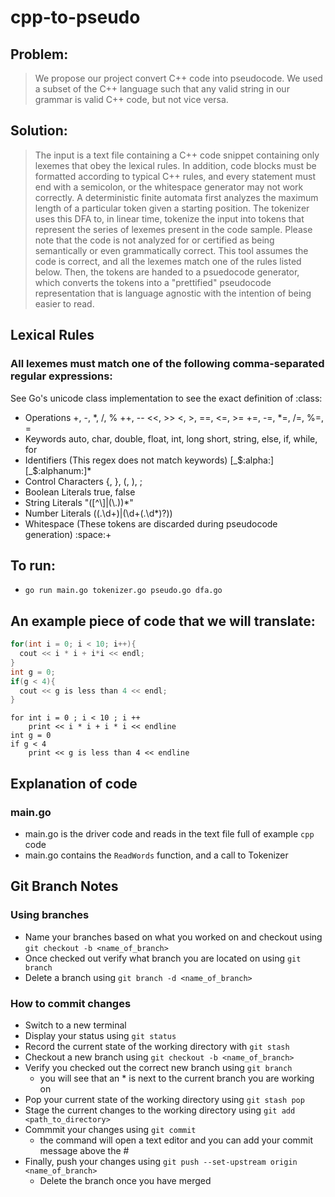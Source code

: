 # cpp-to-pseudo

## Problem:

> We propose our project convert C++ code into pseudocode. We used a subset of the C++ language such that any valid string in our grammar is valid C++ code, but not vice versa.

## Solution:

> The input is a text file containing a C++ code snippet containing only lexemes that obey the lexical rules. In addition, code blocks must be formatted according to typical C++ rules, and every statement must end with a semicolon, or the whitespace generator may not work correctly.
A deterministic finite automata first analyzes the maximum length of a particular token given a starting position. The tokenizer uses this DFA to, in linear time, tokenize the input into tokens that represent the series of lexemes present in the code sample. Please note that the code is not analyzed for or certified as being semantically or even grammatically correct. This tool assumes the code is correct, and all the lexemes match one of the rules listed below.
Then, the tokens are handed to a psuedocode generator, which converts the tokens into a "prettified" pseudocode representation that is language agnostic with the intention of being easier to read.

## Lexical Rules
### All lexemes must match one of the following comma-separated regular expressions:
See Go's unicode class implementation to see the exact definition of :class:
- Operations
+, -, *, /, %
++, --
<<, >>
<, >, ==, <=, >=
+=, -=, *=, /=, %=, =
- Keywords
auto, char, double, float, int, long
short, string, else, if, while, for
- Identifiers (This regex does not match keywords)
[_$:alpha:][_$:alphanum:]*
- Control Characters
{, }, (, ), ;
- Boolean Literals
true, false
- String Literals
"([^\\]|(\\.))*"
- Number Literals
((.\d+)|(\d+(.\d*)?))
- Whitespace (These tokens are discarded during pseudocode generation)
:space:+

## To run:

- `go run main.go tokenizer.go pseudo.go dfa.go`

## An example piece of code that we will translate:

```cpp
for(int i = 0; i < 10; i++){
  cout << i * i + i*i << endl;
}
int g = 0;
if(g < 4){
  cout << g is less than 4 << endl;
}
```

```pseudo
for int i = 0 ; i < 10 ; i ++ 
	print << i * i + i * i << endline 
int g = 0 
if g < 4 
	print << g is less than 4 << endline 
```

## Explanation of code

### main.go

- main.go is the driver code and reads in the text file full of example `cpp` code
- main.go contains the `ReadWords` function, and a call to Tokenizer

## Git Branch Notes

### Using branches

- Name your branches based on what you worked on and checkout using `git checkout -b <name_of_branch>`
- Once checked out verify what branch you are located on using `git branch`
- Delete a branch using `git branch -d <name_of_branch>`

### How to commit changes

- Switch to a new terminal
- Display your status using `git status`
- Record the current state of the working directory with `git stash`
- Checkout a new branch using `git checkout -b <name_of_branch>`
- Verify you checked out the correct new branch using `git branch`
  - you will see that an \* is next to the current branch you are working on
- Pop your current state of the working directory using `git stash pop`
- Stage the current changes to the working directory using `git add <path_to_directory>`
- Commmit your changes using `git commit`
  - the command will open a text editor and you can add your commit message above the #
- Finally, push your changes using `git push --set-upstream origin <name_of_branch>`
  - Delete the branch once you have merged
